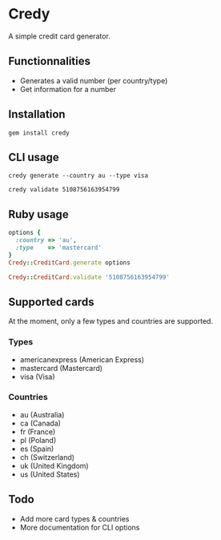 # Credy

A simple credit card generator.

## Functionnalities
* Generates a valid number (per country/type)
* Get information for a number

## Installation

`gem install credy`

## CLI usage

```
credy generate --country au --type visa
```

```
credy validate 5108756163954799
```

## Ruby usage

``` ruby
options {
  :country => 'au',
  :type    => 'mastercard'
}
Credy::CreditCard.generate options
```

``` ruby
Credy::CreditCard.validate '5108756163954799'
```

## Supported cards

At the moment, only a few types and countries are supported.

### Types
* americanexpress (American Express)
* mastercard (Mastercard)
* visa (Visa)

### Countries
* au (Australia)
* ca (Canada)
* fr (France)
* pl (Poland)
* es (Spain)
* ch (Switzerland)
* uk (United Kingdom)
* us (United States)

## Todo
* Add more card types & countries
* More documentation for CLI options
